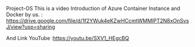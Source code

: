  Project-OS
This is a video Introduction of Azure Container Instance and Docker by us.
: https://drive.google.com/file/d/1f2YWuk4eKZwHCcmtWMMlPT2N8xOnSvsJ/view?usp=sharing


And Link YouTube
:https://youtu.be/SXV1_HEgcBQ
